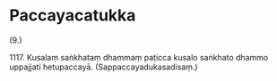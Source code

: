 # Paccayacatukka

(9.)

1117\. Kusalaṃ saṅkhataṃ dhammaṃ paṭicca kusalo saṅkhato dhammo uppajjati hetupaccayā. (Sappaccayadukasadisaṃ.)
